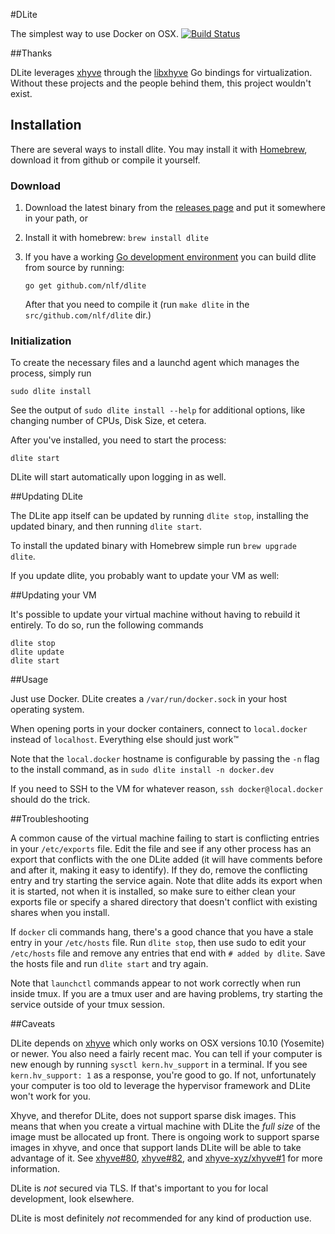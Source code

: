 #DLite

The simplest way to use Docker on OSX. [![Build Status](https://travis-ci.org/nlf/dlite.svg?branch=master)](https://travis-ci.org/nlf/dlite)

##Thanks

DLite leverages [xhyve](https://github.com/mist64/xhyve) through the [libxhyve](https://github.com/TheNewNormal/libxhyve) Go bindings for virtualization. Without these projects and the people behind them, this project wouldn't exist.

## Installation

There are several ways to install dlite. You may install it with [Homebrew](http://brew.sh/), download it from github or compile it yourself.

### Download

1. Download the latest binary from the [releases page](https://github.com/nlf/dlite/releases) and put it somewhere in your path, or
2. Install it with homebrew: `brew install dlite`
3. If you have a working [Go development environment](https://golang.org/doc/install) you can build dlite from source by running:

    ```
    go get github.com/nlf/dlite
    ```
    
    After that you need to compile it (run `make dlite` in the `src/github.com/nlf/dlite` dir.)

### Initialization

To create the necessary files and a launchd agent which manages the process, simply run

```
sudo dlite install
```

See the output of `sudo dlite install --help` for additional options, like changing number of CPUs, Disk Size, et cetera.

After you've installed, you need to start the process:

```
dlite start
```

DLite will start automatically upon logging in as well.

##Updating DLite

The DLite app itself can be updated by running `dlite stop`, installing the updated binary, and then running `dlite start`.

To install the updated binary with Homebrew simple run `brew upgrade dlite`.

If you update dlite, you probably want to update your VM as well:

##Updating your VM

It's possible to update your virtual machine without having to rebuild it entirely. To do so, run the following commands

```
dlite stop
dlite update
dlite start
```

##Usage

Just use Docker. DLite creates a `/var/run/docker.sock` in your host operating system.

When opening ports in your docker containers, connect to `local.docker` instead of `localhost`. Everything else should just work™

Note that the `local.docker` hostname is configurable by passing the `-n` flag to the install command, as in `sudo dlite install -n docker.dev`

If you need to SSH to the VM for whatever reason, `ssh docker@local.docker` should do the trick.

##Troubleshooting

A common cause of the virtual machine failing to start is conflicting entries in your `/etc/exports` file. Edit the file and see if any other process has an export that conflicts with the one DLite added (it will have comments before and after it, making it easy to identify). If they do, remove the conflicting entry and try starting the service again. Note that dlite adds its export when it is started, not when it is installed, so make sure to either clean your exports file or specify a shared directory that doesn't conflict with existing shares when you install.

If `docker` cli commands hang, there's a good chance that you have a stale entry in your `/etc/hosts` file. Run `dlite stop`, then use sudo to edit your `/etc/hosts` file and remove any entries that end with `# added by dlite`. Save the hosts file and run `dlite start` and try again.

Note that `launchctl` commands appear to not work correctly when run inside tmux. If you are a tmux user and are having problems, try starting the service outside of your tmux session.

##Caveats

DLite depends on [xhyve](https://github.com/mist64/xhyve) which only works on OSX versions 10.10 (Yosemite) or newer. You also need a fairly recent mac. You can tell if your computer is new enough by running `sysctl kern.hv_support` in a terminal. If you see `kern.hv_support: 1` as a response, you're good to go. If not, unfortunately your computer is too old to leverage the hypervisor framework and DLite won't work for you.

Xhyve, and therefor DLite, does not support sparse disk images. This means that when you create a virtual machine with DLite the *full size* of the image must be allocated up front. There is ongoing work to support sparse images in xhyve, and once that support lands DLite will be able to take advantage of it. See [xhyve#80](https://github.com/mist64/xhyve/pull/80), [xhyve#82](https://github.com/mist64/xhyve/pull/82), and [xhyve-xyz/xhyve#1](https://github.com/xhyve-xyz/xhyve/pull/1) for more information.

DLite is *not* secured via TLS. If that's important to you for local development, look elsewhere.

DLite is most definitely *not* recommended for any kind of production use.
